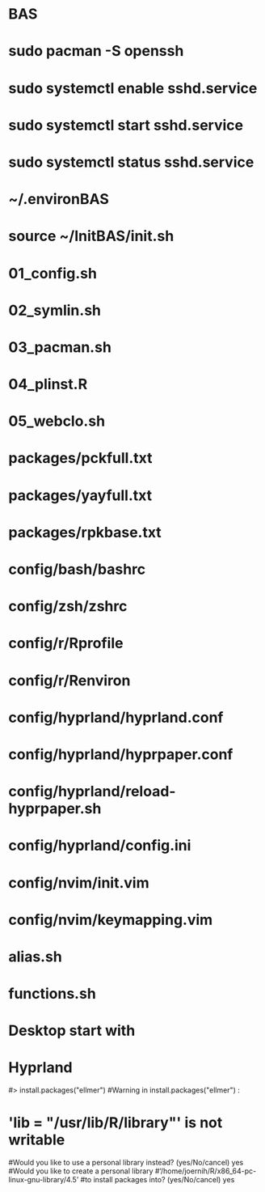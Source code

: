 # BAS
# sudo pacman -S openssh 
# sudo systemctl enable sshd.service
# sudo systemctl start sshd.service
# sudo systemctl status sshd.service
# ~/.environBAS
# source ~/InitBAS/init.sh

# 01_config.sh
# 02_symlin.sh
# 03_pacman.sh
# 04_plinst.R
# 05_webclo.sh
# packages/pckfull.txt
# packages/yayfull.txt
# packages/rpkbase.txt

# config/bash/bashrc
# config/zsh/zshrc
# config/r/Rprofile 
# config/r/Renviron 
# config/hyprland/hyprland.conf
# config/hyprland/hyprpaper.conf
# config/hyprland/reload-hyprpaper.sh
# config/hyprland/config.ini
# config/nvim/init.vim
# config/nvim/keymapping.vim

# alias.sh
# functions.sh


# Desktop start with
# Hyprland


#> install.packages("ellmer")
#Warning in install.packages("ellmer") :
#  'lib = "/usr/lib/R/library"' is not writable
#Would you like to use a personal library instead? (yes/No/cancel) yes
#Would you like to create a personal library
#‘/home/joernih/R/x86_64-pc-linux-gnu-library/4.5’
#to install packages into? (yes/No/cancel) yes
